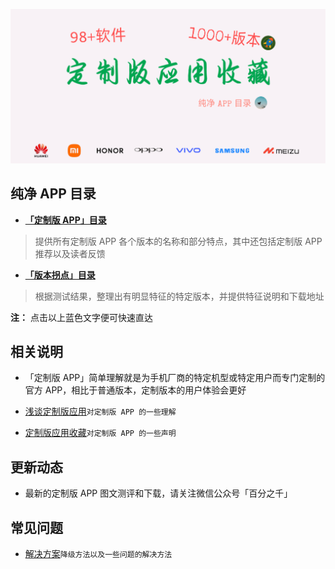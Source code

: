 
![输入图片说明](iconsSE/%E5%9B%BE%E4%B8%80.png)

## 纯净 APP 目录


- [**「定制版 APP」目录** ](https://gitee.com/ww3w/dzb/blob/master/dzb.md)
> 提供所有定制版 APP 各个版本的名称和部分特点，其中还包括定制版 APP 推荐以及读者反馈

- [**「版本拐点」目录** ](https://gitee.com/ww3w/dzb/blob/master/bbk.md)
> 根据测试结果，整理出有明显特征的特定版本，并提供特征说明和下载地址

**注：** 点击以上蓝色文字便可快速直达

## 相关说明


- 「定制版 APP」简单理解就是为手机厂商的特定机型或特定用户而专门定制的官方 APP，相比于普通版本，定制版本的用户体验会更好

- [浅谈定制版应用](https://mp.weixin.qq.com/s/i7ADjqlF30SgoZi6cXUFOw)`对定制版 APP 的一些理解`

- [定制版应用收藏](https://mp.weixin.qq.com/s/AO4ZUeq75rUJBn3yicLXoA)`对定制版 APP 的一些声明`

## 更新动态


- 最新的定制版 APP 图文测评和下载，请关注微信公众号「百分之千」

## 常见问题


- [解决方案](https://mp.weixin.qq.com/s/MhGXb29WWx8yIMq8W_lv6A)`降级方法以及一些问题的解决方法`